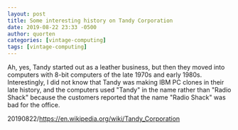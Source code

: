 ```yaml
---
layout: post
title: Some interesting history on Tandy Corporation
date: 2019-08-22 23:33 -0500
author: quorten
categories: [vintage-computing]
tags: [vintage-computing]
---
```


Ah, yes, Tandy started out as a leather business, but then they moved
into computers with 8-bit computers of the late 1970s and early 1980s.
Interestingly, I did not know that Tandy was making IBM PC clones in
their late history, and the computers used "Tandy" in the name rather
than "Radio Shack" because the customers reported that the name "Radio
Shack" was bad for the office.

20190822/https://en.wikipedia.org/wiki/Tandy_Corporation
